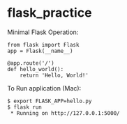 # flask_practice


Minimal Flask Operation:
```
from flask import Flask
app = Flask(__name__)

@app.route('/')
def hello_world():
    return 'Hello, World!'
```

To Run application (Mac):
```
$ export FLASK_APP=hello.py
$ flask run
 * Running on http://127.0.0.1:5000/
```